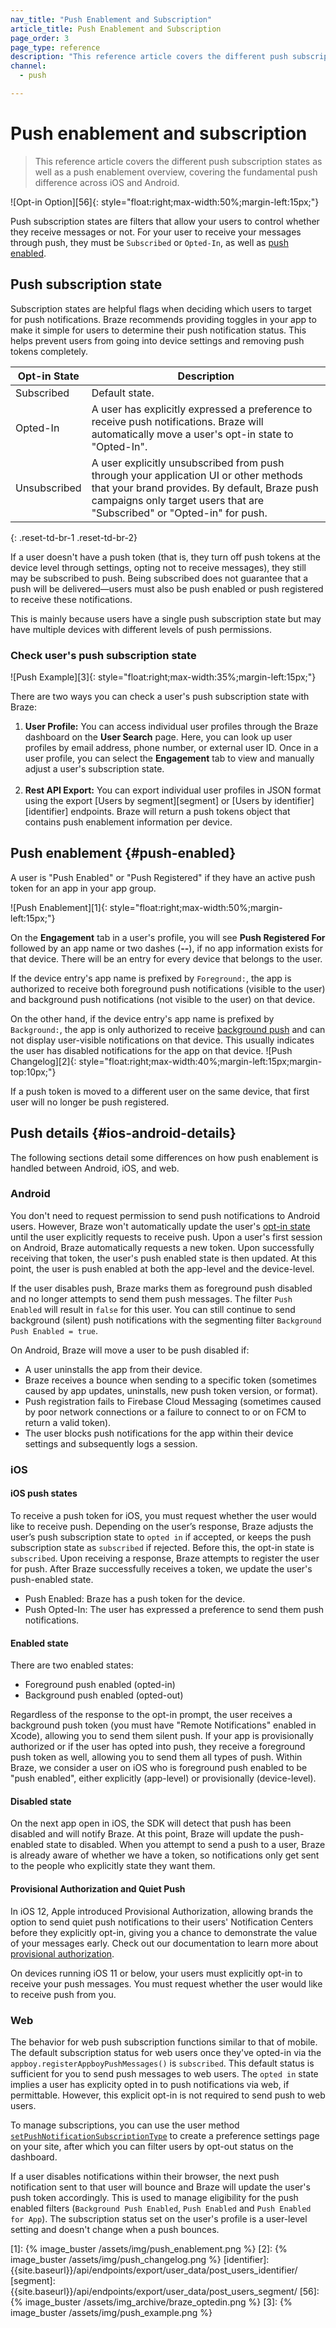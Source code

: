 ```yaml
---
nav_title: "Push Enablement and Subscription"
article_title: Push Enablement and Subscription
page_order: 3
page_type: reference
description: "This reference article covers the different push subscription states as well as a push enablement overview, covering the fundamental push difference across iOS and Android."
channel:
  - push

---
```


# Push enablement and subscription

> This reference article covers the different push subscription states as well as a push enablement overview, covering the fundamental push difference across iOS and Android.

![Opt-in Option][56]{: style="float:right;max-width:50%;margin-left:15px;"}

Push subscription states are filters that allow your users to control whether they receive messages or not. For your user to receive your messages through push, they must be `Subscribed` or `Opted-In`, as well as [push enabled](#push-enabled).

## Push subscription state

Subscription states are helpful flags when deciding which users to target for push notifications. Braze recommends providing toggles in your app to make it simple for users to determine their push notification status. This helps prevent users from going into device settings and removing push tokens completely.

|Opt-in State|Description|
|---|---|
|Subscribed| Default state.|
|Opted-In| A user has explicitly expressed a preference to receive push notifications. Braze will automatically move a user's opt-in state to "Opted-In". |
|Unsubscribed| A user explicitly unsubscribed from push through your application UI or other methods that your brand provides. By default, Braze push campaigns only target users that are "Subscribed" or "Opted-in" for push.|
{: .reset-td-br-1 .reset-td-br-2}

If a user doesn't have a push token (that is, they turn off push tokens at the device level through settings, opting not to receive messages), they still may be subscribed to push. Being subscribed does not guarantee that a push will be delivered—users must also be push enabled or push registered to receive these notifications.

This is mainly because users have a single push subscription state but may have multiple devices with different levels of push permissions.

### Check user's push subscription state

![Push Example][3]{: style="float:right;max-width:35%;margin-left:15px;"}

There are two ways you can check a user's push subscription state with Braze:

1. __User Profile:__ You can access individual user profiles through the Braze dashboard on the **User Search** page. Here, you can look up user profiles by email address, phone number, or external user ID. Once in a user profile, you can select the **Engagement** tab to view and manually adjust a user's subscription state. <br><br>
2. __Rest API Export:__ You can export individual user profiles in JSON format using the export [Users by segment][segment] or [Users by identifier][identifier] endpoints. Braze will return a push tokens object that contains push enablement information per device.

## Push enablement {#push-enabled}

A user is "Push Enabled" or "Push Registered" if they have an active push token for an app in your app group.

![Push Enablement][1]{: style="float:right;max-width:50%;margin-left:15px;"}

On the **Engagement** tab in a user's profile, you will see **Push Registered For** followed by an app name or two dashes (**&#45;&#45;**), if no app information exists for that device. There will be an entry for every device that belongs to the user.

If the device entry's app name is prefixed by `Foreground:`, the app is authorized to receive both foreground push notifications (visible to the user) and background push notifications (not visible to the user) on that device.

On the other hand, if the device entry's app name is prefixed by `Background:`, the app is only authorized to receive [background push]({{site.baseurl}}/user_guide/message_building_by_channel/push/types/#background-push-notifications) and can not display user-visible notifications on that device. This usually indicates the user has disabled notifications for the app on that device.
![Push Changelog][2]{: style="float:right;max-width:40%;margin-left:15px;margin-top:10px;"}

If a push token is moved to a different user on the same device, that first user will no longer be push registered.

## Push details {#ios-android-details}

The following sections detail some differences on how push enablement is handled between Android, iOS, and web.

### Android

You don't need to request permission to send push notifications to Android users. However, Braze won't automatically update the user's [opt-in state]({{site.baseurl}}/api/objects_filters/user_attributes_object/#braze-user-profile-fields) until the user explicitly requests to receive push. Upon a user's first session on Android, Braze automatically requests a new token. Upon successfully receiving that token, the user's push enabled state is then updated. At this point, the user is push enabled at both the app-level and the device-level.

If the user disables push, Braze marks them as foreground push disabled and no longer attempts to send them push messages. The filter `Push Enabled` will result in `false` for this user. You can still continue to send background (silent) push notifications with the segmenting filter `Background Push Enabled = true`.

On Android, Braze will move a user to be push disabled if:

- A user uninstalls the app from their device.
- Braze receives a bounce when sending to a specific token (sometimes caused by app updates, uninstalls, new push token version, or format).
- Push registration fails to Firebase Cloud Messaging (sometimes caused by poor network connections or a failure to connect to or on FCM to return a valid token).
- The user blocks push notifications for the app within their device settings and subsequently logs a session.

### iOS

#### iOS push states

To receive a push token for iOS, you must request whether the user would like to receive push. Depending on the user’s response, Braze adjusts the user’s push subscription state to `opted in` if accepted, or keeps the push subscription state as `subscribed` if rejected. Before this, the opt-in state is `subscribed`. Upon receiving a response, Braze attempts to register the user for push. After Braze successfully receives a token, we update the user's push-enabled state.

- Push Enabled: Braze has a push token for the device.
- Push Opted-In: The user has expressed a preference to send them push notifications.

#### Enabled state

There are two enabled states:

- Foreground push enabled (opted-in)
- Background push enabled (opted-out)

Regardless of the response to the opt-in prompt, the user receives a background push token (you must have "Remote Notifications" enabled in Xcode), allowing you to send them silent push. If your app is provisionally authorized or if the user has opted into push, they receive a foreground push token as well, allowing you to send them all types of push. Within Braze, we consider a user on iOS who is foreground push enabled to be "push enabled", either explicitly (app-level) or provisionally (device-level).

#### Disabled state

On the next app open in iOS, the SDK will detect that push has been disabled and will notify Braze. At this point, Braze will update the push-enabled state to disabled. When you attempt to send a push to a user, Braze is already aware of whether we have a token, so notifications only get sent to the people who explicitly state they want them.

#### Provisional Authorization and Quiet Push

In iOS 12, Apple introduced Provisional Authorization, allowing brands the option to send quiet push notifications to their users' Notification Centers before they explicitly opt-in, giving you a chance to demonstrate the value of your messages early. Check out our documentation to learn more about [provisional authorization]({{site.baseurl}}/user_guide/message_building_by_channel/push/ios/notification_options/#provisional-push-authentication--quiet-notifications).

On devices running iOS 11 or below, your users must explicitly opt-in to receive your push messages. You must request whether the user would like to receive push from you.

### Web

The behavior for web push subscription functions similar to that of mobile. The default subscription status for web users once they've opted-in via the `appboy.registerAppboyPushMessages()` is `subscribed`. This default status is sufficient for you to send push messages to web users. The `opted in` state implies a user has explicity opted in to push notifications via web, if permittable. However, this explicit opt-in is not required to send push to web users.

To manage subscriptions, you can use the user method [`setPushNotificationSubscriptionType`](https://js.appboycdn.com/web-sdk/latest/doc/classes/appboy.user.html#setpushnotificationsubscriptiontype) to create a preference settings page on your site, after which you can filter users by opt-out status on the dashboard.

If a user disables notifications within their browser, the next push notification sent to that user will bounce and Braze will update the user's push token accordingly. This is used to manage eligibility for the push enabled filters (`Background Push Enabled`, `Push Enabled` and `Push Enabled for App`). The subscription status set on the user's profile is a user-level setting and doesn't change when a push bounces.

[1]: {% image_buster /assets/img/push_enablement.png %}
[2]: {% image_buster /assets/img/push_changelog.png %}
[identifier]: {{site.baseurl}}/api/endpoints/export/user_data/post_users_identifier/
[segment]: {{site.baseurl}}/api/endpoints/export/user_data/post_users_segment/
[56]: {% image_buster /assets/img_archive/braze_optedin.png %}
[3]: {% image_buster /assets/img/push_example.png %}

